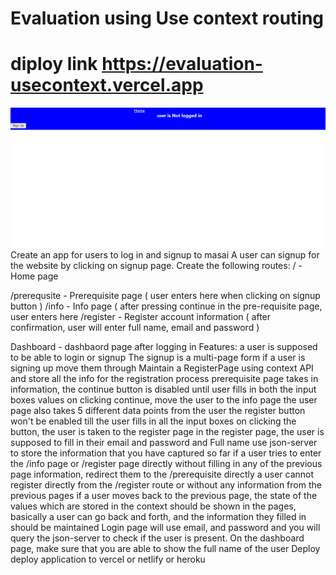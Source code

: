 # Evaluation using Use context routing
# diploy link https://evaluation-usecontext.vercel.app
<img src="https://github.com/Satya12325/Evaluation-UseContext-Rout/blob/master/screencapture-localhost-3000-2022-02-21-22_35_10.png"/>
Create an app for users to log in and signup to masai
A user can signup for the website by clicking on signup page.
Create the following routes:
/ - Home page

/prerequsite - Prerequisite page ( user enters here when clicking on signup button )
/info - Info page ( after pressing continue in the pre-requisite page, user enters here
/register - Register account information ( after confirmation, user will enter full name, email and password )

Dashboard - dashbaord page after logging in
Features:
a user is supposed to be able to login or signup
The signup is a multi-page form
if a user is signing up move them through
Maintain a RegisterPage using context API and store all the info for the registration process
prerequisite page takes in information, the continue button is disabled until user fills in both the input boxes values
on clicking continue, move the user to the info page
the user page also takes 5 different data points from the user
the register button won't be enabled till the user fills in all the input boxes
on clicking the button, the user is taken to the register page
in the register page, the user is supposed to fill in their email and password and Full name
use json-server to store the information that you have captured so far
if a user tries to enter the /info page or /register page directly without filling in any of the previous page information, redirect them to the /prerequisite directly
a user cannot register directly from the /register route or without any information from the previous pages
if a user moves back to the previous page, the state of the values which are stored in the context should be shown in the pages, basically a user can go back and forth, and the information they filled in should be maintained
Login page will use email, and password and you will query the json-server to check if the user is present.
On the dashboard page, make sure that you are able to show the full name of the user
Deploy
deploy application to vercel or netlify or heroku
